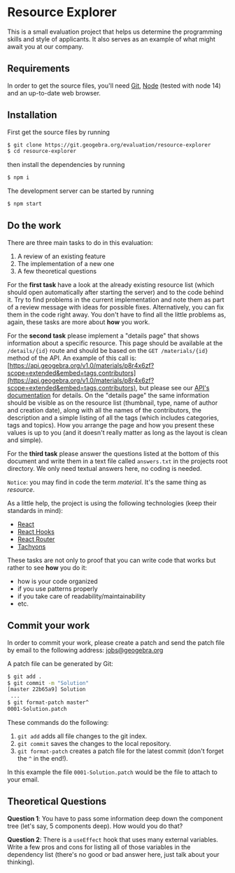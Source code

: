 # Resource Explorer

This is a small evaluation project that helps us determine the programming skills and style of applicants. It also serves as an example of what might await you at our company.

## Requirements

In order to get the source files, you'll need [Git](https://git.io/), [Node](https://nodejs.org) (tested with node 14) and an up-to-date web browser.

## Installation

First get the source files by running

```bash
$ git clone https://git.geogebra.org/evaluation/resource-explorer
$ cd resource-explorer
```

then install the dependencies by running

```bash
$ npm i
```

The development server can be started by running

```bash
$ npm start
```

## Do the work

There are three main tasks to do in this evaluation:

1. A review of an existing feature
2. The implementation of a new one
3. A few theoretical questions

For the **first task** have a look at the already existing resource list (which should open automatically after starting the
server) and to the code behind it. Try to find problems in the current implementation and note them as part
of a review message with ideas for possible fixes. Alternatively, you can fix them in the code right away. You don't
have to find all the little problems as, again, these tasks are more about **how** you work.

For the **second task** please implement a "details page" that shows information about a specific resource. This page should
be available at the `/details/{id}` route and should be based on the `GET /materials/{id}` method of the API.
An example of this call is: [https://api.geogebra.org/v1.0/materials/p8r4x6zf?scope=extended&embed=tags,contributors](https://api.geogebra.org/v1.0/materials/p8r4x6zf?scope=extended&embed=tags,contributors),
but please see our [API's documentation](https://petstore.swagger.io/?url=https://api.geogebra.org/v1.0/openapi) for details.
On the "details page" the same information should be visible as on the resource list (thumbnail, type, name of author and creation date),
along with all the names of the contributors, the description and a simple listing of all the tags (which includes
categories, tags and topics). How you arrange the page and how you present these values is up to you (and it doesn't really
matter as long as the layout is clean and simple).

For the **third task** please answer the questions listed at the bottom of this document and write them in a text file called `answers.txt` in the projects root directory. We only need textual answers here, no coding is needed.

`Notice`: you may find in code the term _material_. It's the same thing as _resource_.

As a little help, the project is using the following technologies (keep their standards in mind):

- [React](https://reactjs.org)
- [React Hooks](https://reactjs.org/docs/hooks-intro.html)
- [React Router](https://reactrouter.com/web)
- [Tachyons](http://tachyons.io/)

These tasks are not only to proof that you can write code that works but rather to see **how** you do it:

- how is your code organized
- if you use patterns properly
- if you take care of readability/maintainability
- etc.

## Commit your work

In order to commit your work, please create a patch and send the patch file by email to
the following address: jobs@geogebra.org

A patch file can be generated by Git:

```bash
$ git add .
$ git commit -m "Solution"
[master 22b65a9] Solution
 ...
$ git format-patch master^
0001-Solution.patch
```

These commands do the following:

1. `git add` adds all file changes to the git index.
2. `git commit` saves the changes to the local repository.
3. `git format-patch` creates a patch file for the latest commit (don't forget the `^`
   in the end!).

In this example the file `0001-Solution.patch` would be the file to attach to your
email.

## Theoretical Questions

**Question 1**: You have to pass some information deep down the component tree (let's say, 5 components deep). How would you do that?

**Question 2**: There is a `useEffect` hook that uses many external variables. Write a few pros and cons for listing all of those variables in the dependency list (there's no good or bad answer here, just talk about your thinking).
